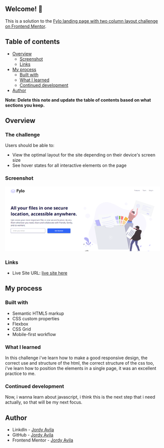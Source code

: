 
## Welcome! 👋

This is a solution to the [Fylo landing page with two column layout challenge on Frontend Mentor](https://www.frontendmentor.io/challenges/fylo-landing-page-with-two-column-layout-5ca5ef041e82137ec91a50f5).
## Table of contents

- [Overview](#overview)
  - [Screenshot](#screenshot)
  - [Links](#links)
- [My process](#my-process)
  - [Built with](#built-with)
  - [What I learned](#what-i-learned)
  - [Continued development](#continued-development)
- [Author](#author)

**Note: Delete this note and update the table of contents based on what sections you keep.**

## Overview

### The challenge

Users should be able to:

- View the optimal layout for the site depending on their device's screen size
- See hover states for all interactive elements on the page

### Screenshot

![](./images/Solution.png)


### Links

- Live Site URL: [live site here](https://jordy01090.github.io/Fylo-landing-page/)

## My process

### Built with

- Semantic HTML5 markup
- CSS custom properties
- Flexbox
- CSS Grid
- Mobile-first workflow


### What I learned

In this challenge i've learn how to make a good responsive design, the correct use and structure of the html, the correct structure of the css too, i've learn how to position the elements in a single page, it was an excellent practice to me.


### Continued development

Now, i wanna learn about javascript, i think this is the next step that i need actually, so that will be my next focus.

## Author

- LinkdIn - [Jordy Avila](https://www.linkedin.com/in/jordy-avila-706852251/)
- GitHub - [Jordy Avila](https://github.com/Jordy01090)
- Frontend Mentor - [Jordy Avila](https://www.frontendmentor.io/profile/Jordy01090)


